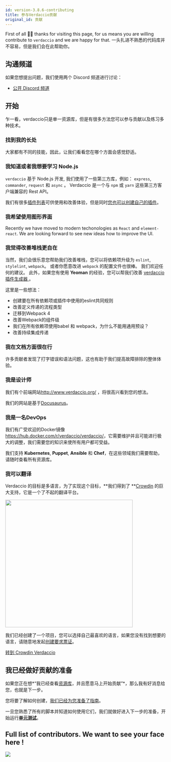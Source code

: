 ```yaml
---
id: version-3.8.6-contributing
title: 参与Verdaccio贡献
original_id: 贡献
---
```


First of all 👏👏 thanks for visiting this page, for us means you are willing contribute to `verdaccio` and we are happy for that. 一头扎进不熟悉的代码库并不容易，但是我们会在此帮助你。

## 沟通频道

如果您想提出问题，我们使用两个 Discord 频道进行讨论：

* [公开 Discord 频道](http://chat.verdaccio.org/)

## 开始

乍一看，verdaccio只是单一资源库，但是有很多方法您可以参与贡献以及练习多种技术。

### 找到我的长处

大家都有不同的技能，因此，让我们看看您在哪个方面会感觉舒适。

### 我知道或者我想要学习 Node.js

`verdaccio` 基于 Node.js 开发, 我们使用了一些第三方库，例如： `express`, `commander`, `request` 和 `async` 。 Verdaccio 是一个与 `npm` 或 `yarn` 这些第三方客户端兼容的 Rest API。

我们有很多[插件列表](plugins.md)可供使用和改善体验，但是同时[您也可以创建自己的插件](dev-plugins.md)。

### 我希望使用图形界面

Recently we have moved to modern techonologies as `React` and `element-react`. We are looking forward to see new ideas how to improve the UI.

### 我觉得改善堆栈更自在

当然，我们会很乐意您帮助我们改善堆栈，您可以将依赖项升级为 `eslint`, `stylelint`, `webpack`。 或者你愿意改进 `webpack` 的配置文件也很棒。 我们欢迎任何的建议。 此外，如果您有使用 **Yeoman** 的经验，您可以帮我们改善 [verdaccio 插件生成器 ](https://github.com/verdaccio/generator-verdaccio-plugin)。

这里是一些想法：

* 创建要在所有依赖项或插件中使用的eslint共同规则
* 改善定义传递的流程类型
* 迁移到Webpack 4
* 改善Webpack的组件级
* 我们在所有依赖项使用babel 和 webpack，为什么不能用通用预设？
* 改善持续集成传递

### 我在文档方面很在行

许多贡献者发现了打字错误和语法问题，这也有助于我们提高故障排除的整体体验。

### 我是设计师

我们有个前端网站<http://www.verdaccio.org/> ，将很高兴看到您的想法。

我们的网站是基于[Docusaurus](https://docusaurus.io/)。

### 我是一名DevOps

我们有广受欢迎的Docker镜像<https://hub.docker.com/r/verdaccio/verdaccio/>，它需要维护并且可能进行极大的调整，我们需要您的知识来使所有用户都可受益。

我们支持 **Kubernetes**, **Puppet**, **Ansible** 和 **Chef**，在这些领域我们需要帮助，请随时查看所有资源库。

### 我可以翻译

Verdaccio 的目标是多语言，为了实现这个目标，**我们得到了 **[Crowdin](https://crowdin.com) 的巨大支持，它是一个了不起的翻译平台。

<img src="https://d3n8a8pro7vhmx.cloudfront.net/uridu/pages/144/attachments/original/1485948891/Crowdin.png" width="400px" />

我们已经创建了一个项目，您可以选择自己最喜欢的语言，如果您没有找到想要的语言，请随意地发起[创建要求票证](https://github.com/verdaccio/verdaccio/issues/new)。

[转到 Crowdin Verdaccio](https://crowdin.com/project/verdaccio)

## 我已经做好贡献的准备

如果您正在想*“我已经查看[资源库](repositories.md)，并且愿意马上开始贡献”*，那么我有好消息给您，也就是下一步。

您将要了解如何创建，[我们已经为您准备了指南](build.md)。

一旦您熟悉了所有的脚本并知道如何使用它们，我们就做好进入下一步的准备，开始运行[**单元测试**](test.md)。

## Full list of contributors. We want to see your face here !

<a href="graphs/contributors"><img src="https://opencollective.com/verdaccio/contributors.svg?width=890&button=false" /></a>
